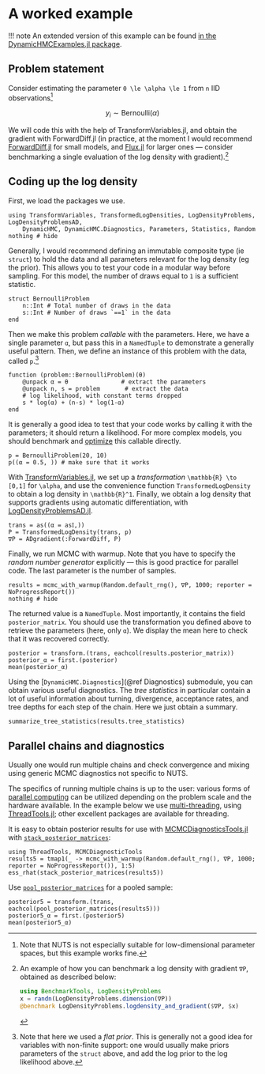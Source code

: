# A worked example

!!! note
    An extended version of this example can be found [in the DynamicHMCExamples.jl package](https://github.com/tpapp/DynamicHMCExamples.jl/blob/master/src/example_independent_bernoulli.jl).

## Problem statement

Consider estimating the parameter ``0 \le \alpha \le 1`` from ``n`` IID observations[^4]

[^4]: Note that NUTS is not especially suitable for low-dimensional parameter spaces, but this example works fine.

```math
y_i \sim \mathrm{Bernoulli}(\alpha)
```
We will code this with the help of TransformVariables.jl, and obtain the gradient with ForwardDiff.jl (in practice, at the moment I would recommend [ForwardDiff.jl](https://github.com/JuliaDiff/ForwardDiff.jl) for small models, and [Flux.jl](https://github.com/FluxML/Flux.jl) for larger ones — consider benchmarking a single evaluation of the log density with gradient).[^5]

[^5]: An example of how you can benchmark a log density with gradient `∇P`, obtained as described below:
    ```julia
    using BenchmarkTools, LogDensityProblems
    x = randn(LogDensityProblems.dimension(∇P))
    @benchmark LogDensityProblems.logdensity_and_gradient($∇P, $x)
    ```

## Coding up the log density

First, we load the packages we use.

```@example bernoulli
using TransformVariables, TransformedLogDensities, LogDensityProblems, LogDensityProblemsAD,
    DynamicHMC, DynamicHMC.Diagnostics, Parameters, Statistics, Random
nothing # hide
```

Generally, I would recommend defining an immutable composite type (ie `struct`) to hold the data and all parameters relevant for the log density (eg the prior). This allows you to test your code in a modular way before sampling. For this model, the number of draws equal to `1` is a sufficient statistic.

```@example bernoulli
struct BernoulliProblem
    n::Int # Total number of draws in the data
    s::Int # Number of draws `==1` in the data
end
```

Then we make this problem *callable* with the parameters. Here, we have a single parameter `α`, but pass this in a `NamedTuple` to demonstrate a generally useful pattern. Then, we define an instance of this problem with the data, called `p`.[^6]

[^6]: Note that here we used a *flat prior*. This is generally not a good idea for variables with non-finite support: one would usually make priors parameters of the `struct` above, and add the log prior to the log likelihood above.

```@example bernoulli
function (problem::BernoulliProblem)(θ)
    @unpack α = θ               # extract the parameters
    @unpack n, s = problem       # extract the data
    # log likelihood, with constant terms dropped
    s * log(α) + (n-s) * log(1-α)
end
```

It is generally a good idea to test that your code works by calling it with the parameters; it should return a likelihood. For more complex models, you should benchmark and [optimize](https://docs.julialang.org/en/v1/manual/performance-tips/) this callable directly.

```@example bernoulli
p = BernoulliProblem(20, 10)
p((α = 0.5, )) # make sure that it works
```

With [TransformVariables.jl](https://github.com/tpapp/TransformVariables.jl), we set up a *transformation* ``\mathbb{R} \to [0,1]`` for ``\alpha``, and use the convenience function `TransformedLogDensity` to obtain a log density in ``\mathbb{R}^1``. Finally, we obtain a log density that supports gradients using automatic differentiation, with [LogDensityProblemsAD.jl](https://github.com/tpapp/LogDensityProblemsAD.jl).

```@example bernoulli
trans = as((α = as𝕀,))
P = TransformedLogDensity(trans, p)
∇P = ADgradient(:ForwardDiff, P)
```

Finally, we run MCMC with warmup. Note that you have to specify the *random number generator* explicitly — this is good practice for parallel code. The last parameter is the number of samples.

```@example bernoulli
results = mcmc_with_warmup(Random.default_rng(), ∇P, 1000; reporter = NoProgressReport())
nothing # hide
```

The returned value is a `NamedTuple`. Most importantly, it contains the field `posterior_matrix`. You should use the transformation you defined above to retrieve the parameters (here, only `α`). We display the mean here to check that it was recovered correctly.

```@example bernoulli
posterior = transform.(trans, eachcol(results.posterior_matrix))
posterior_α = first.(posterior)
mean(posterior_α)
```

Using the [`DynamicHMC.Diagnostics`](@ref Diagnostics) submodule, you can obtain various useful diagnostics. The *tree statistics* in particular contain a lot of useful information about turning, divergence, acceptance rates, and tree depths for each step of the chain. Here we just obtain a summary.

```@example bernoulli
summarize_tree_statistics(results.tree_statistics)
```

## Parallel chains and diagnostics

Usually one would run multiple chains and check convergence and mixing using generic MCMC diagnostics not specific to NUTS.

The specifics of running multiple chains is up to the user: various forms of [parallel computing](https://docs.julialang.org/en/v1/manual/parallel-computing/) can be utilized depending on the problem scale and the hardware available. In the example below we use [multi-threading](https://docs.julialang.org/en/v1/manual/multi-threading/), using [ThreadTools.jl](https://github.com/baggepinnen/ThreadTools.jl); other excellent packages are available for threading.

It is easy to obtain posterior results for use with [MCMCDiagnosticsTools.jl](https://github.com/TuringLang/MCMCDiagnosticTools.jl/) with [`stack_posterior_matrices`](@ref):

```@example bernoulli
using ThreadTools, MCMCDiagnosticTools
results5 = tmap1(_ -> mcmc_with_warmup(Random.default_rng(), ∇P, 1000; reporter = NoProgressReport()), 1:5)
ess_rhat(stack_posterior_matrices(results5))
```

Use [`pool_posterior_matrices`](@ref) for a pooled sample:

```@example bernoulli
posterior5 = transform.(trans, eachcol(pool_posterior_matrices(results5)))
posterior5_α = first.(posterior5)
mean(posterior5_α)
```
